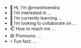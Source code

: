 - 👋 Hi, I’m @rnwshivendra
- 👀 I’m interested in ...
- 🌱 I’m currently learning ...
- 💞️ I’m looking to collaborate on ...
- 📫 How to reach me ...
- 😄 Pronouns: ...
- ⚡ Fun fact: ...

<!---
rnwshivendra/rnwshivendra is a ✨ special ✨ repository because its `README.md` (this file) appears on your GitHub profile.
You can click the Preview link to take a look at your changes.
--->
